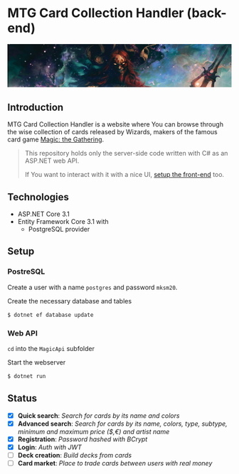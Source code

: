 # MTG Card Collection Handler (back-end)

<img src=".github/navbar.jpg">

## Introduction

MTG Card Collection Handler is a website where You can browse through the wise collection of cards released by Wizards, makers of the famous card game [Magic: the Gathering](https://magic.wizards.com/).

> This repository holds only the server-side code written with C# as an ASP.NET web API.
>
> If You want to interact with it with a nice UI, [setup the front-end](https://github.com/PoLaKoSz/mtg-card-collection-handler-ui#setup) too.

## Technologies

- ASP.NET Core 3.1
- Entity Framework Core 3.1 with
  - PostgreSQL provider

## Setup

### PostreSQL

Create a user with a name `postgres` and password `mksm20`.

Create the necessary database and tables

```sh
$ dotnet ef database update
```

### Web API

`cd` into the `MagicApi` subfolder

Start the webserver

```sh
$ dotnet run
```

## Status

- [x] **Quick search**: _Search for cards by its name and colors_
- [x] **Advanced search**: _Search for cards by its name, colors, type, subtype, minimum and maximum price (\$,€) and artist name_
- [x] **Registration**: _Password hashed with BCrypt_
- [x] **Login**: _Auth with JWT_
- [ ] **Deck creation**: _Build decks from cards_
- [ ] **Card market**: _Place to trade cards between users with real money_
